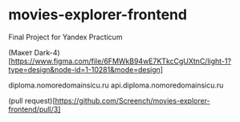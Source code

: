 # movies-explorer-frontend
 Final Project for Yandex Practicum

 (Макет Dark-4)[https://www.figma.com/file/6FMWkB94wE7KTkcCgUXtnC/light-1?type=design&node-id=1-10281&mode=design]
 
diploma.nomoredomainsicu.ru
api.diploma.nomoredomainsicu.ru

(pull request)[https://github.com/Screench/movies-explorer-frontend/pull/3]
